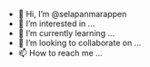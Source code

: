 - 👋 Hi, I’m @selapanmarappen
- 👀 I’m interested in ...
- 🌱 I’m currently learning ...
- 💞️ I’m looking to collaborate on ...
- 📫 How to reach me ...

<!---
selapanmarappen/selapanmarappen is a ✨ special ✨ repository because its `README.md` (this file) appears on your GitHub profile.
You can click the Preview link to take a look at your changes.
--->
